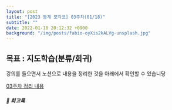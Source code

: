```yaml
---
layout: post
title: "[2023 동계 모각코] 03주차(01/18)"
subtitle: ""
date: 2022-01-18 20:12:32 +0900
background: "/img/posts/fabio-oyXis2kALVg-unsplash.jpg"
---
```


<h2 class="section-heading">목표 : 지도학습(분류/회귀) </h2>
<p></p>

<p>강의를 들으면서 노션으로 내용을 정리한 것을 아래에서 확인할 수 있습니당</p>

[03주차 정리 내용]()

<p></p>

<h5>📓 회고록</h5>
<p></p>
